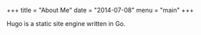 +++
title = "About Me"
date = "2014-07-08"
menu = "main"
+++

Hugo is a static site engine written in Go.
